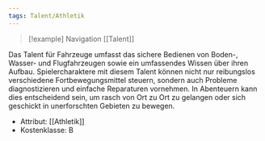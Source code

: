 ```yaml
---
tags: Talent/Athletik
---
```

> [!example] Navigation 
>  [[Talent]]

Das Talent für Fahrzeuge umfasst das sichere Bedienen von Boden-, Wasser- und Flugfahrzeugen sowie ein umfassendes Wissen über ihren Aufbau. Spielercharaktere mit diesem Talent können nicht nur reibungslos verschiedene Fortbewegungsmittel steuern, sondern auch Probleme diagnostizieren und einfache Reparaturen vornehmen. In Abenteuern kann dies entscheidend sein, um rasch von Ort zu Ort zu gelangen oder sich geschickt in unerforschten Gebieten zu bewegen.

- Attribut: [[Athletik]]
- Kostenklasse: B